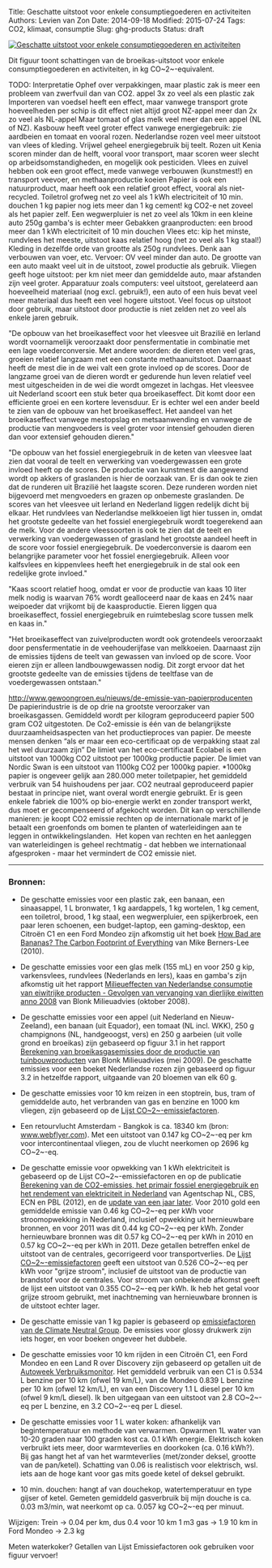 Title: Geschatte uitstoot voor enkele consumptiegoederen en activiteiten
Authors: Levien van Zon
Date: 2014-09-18
Modified: 2015-07-24
Tags: CO2, klimaat, consumptie
Slug: ghg-products
Status: draft

[![Geschatte uitstoot voor enkele consumptiegoederen en activiteiten]({filename}/images/co2-voetafdruk-producten-nl.png)]({filename}/images/co2-voetafdruk-producten-nl.png)

Dit figuur toont schattingen van de broeikas-uitstoot voor enkele consumptiegoederen en activiteiten, in kg CO~2~-equivalent. 

TODO: Interpretatie
Ophef over verpakkingen, maar plastic zak is meer een probleem van zwerfvuil dan van CO2.
appel 3x zo veel als een plastic zak
Importeren van voedsel heeft een effect, maar vanwege transport grote hoeveelheden per schip is dit effect niet altijd groot
NZ-appel meer dan 2x zo veel als NL-appel 
Maar tomaat of glas melk veel meer dan een appel (NL of NZ).
Kasbouw heeft veel groter effect vanwege energiegebruik: zie aardbeien en tomaat en vooral rozen.
Nederlandse rozen veel meer uitstoot van vlees of kleding. Vrijwel geheel energiegebruik bij teelt. Rozen uit Kenia scoren minder dan de helft, vooral voor transport, maar scoren weer slecht op arbeidsomstandigheden, en mogelijk ook pesticiden. 
Vlees en zuivel hebben ook een groot effect, mede vanwege verbouwen (kunstmest!) en transport veevoer, en methaanproductie koeien
Papier is ook een natuurproduct, maar heeft ook een relatief groot effect, vooral als niet-recycled. 
Toiletrol grofweg net zo veel als 1 kWh electriciteit of 10 min. douchen
1 kg papier nog iets meer dan 1 kg cement! kg CO2-e net zoveel als het papier zelf. 
Een wegwerpluier is net zo veel als 10km in een kleine auto
250g gamba's is echter meer
Gebakken graanproducten: een brood meer dan 1 kWh electriciteit of 10 min douchen
Vlees etc: kip het minste, rundvlees het meeste, uitstoot kaas relatief hoog (net zo veel als 1 kg staal!)
Kleding in dezelfde orde van grootte als 250g rundvlees. Denk aan verbouwen van voer, etc.
Vervoer: OV veel minder dan auto. De grootte van een auto maakt veel uit in de uitstoot, zowel productie als gebruik. Vliegen geeft hoge uitstoot: per km niet meer dan gemiddelde auto, maar afstanden zijn veel groter. 
Apparatuur zoals computers: veel uitstoot, gerelateerd aan hoeveelheid materiaal (nog excl. gebruik!), een auto of een huis bevat veel meer materiaal dus heeft een veel hogere uitstoot. Veel focus op uitstoot door gebruik, maar uitstoot door productie is niet zelden net zo veel als enkele jaren gebruik.


"De opbouw van het broeikaseffect voor het vleesvee uit Brazilië en Ierland wordt voornamelijk
veroorzaakt door pensfermentatie in combinatie met een lage voederconversie. Met andere woorden:
de dieren eten veel gras, groeien relatief langzaam met een constante methaanuitstoot. Daarnaast
heeft de mest die in de wei valt een grote invloed op de scores. Door de langzame groei van de dieren
wordt er gedurende hun leven relatief veel mest uitgescheiden in de wei die wordt omgezet in lachgas.
Het vleesvee uit Nederland scoort een stuk beter qua broeikaseffect. Dit komt door een efficiente groei
en een kortere levensduur. Er is echter wel een ander beeld te zien van de opbouw van het
broeikaseffect. Het aandeel van het broeikaseffect vanwege mestopslag en metsaanwending en
vanwege de productie van mengvoeders is veel groter voor intensief gehouden dieren dan voor
extensief gehouden dieren."

"De opbouw van het fossiel energiegebruik in de keten van vleesvee laat zien dat vooral de teelt en
verwerking van voedergewassen een grote invloed heeft op de scores. De productie van kunstmest die
aangewend wordt op akkers of graslanden is hier de oorzaak van. Er is dan ook te zien dat de runderen
uit Brazilië het laagste scoren. Deze runderen worden niet bijgevoerd met mengvoeders en grazen op
onbemeste graslanden. De scores van het vleesvee uit Ierland en Nederland liggen redelijk dicht bij
elkaar. Het rundvlees van Nederlandse melkkoeien ligt hier tussen in, omdat het grootste gedeelte van
het fossiel energiegebruik wordt toegerekend aan de melk.
Voor de andere vleessoorten is ook te zien dat de teelt en verwerking van voedergewassen of grasland
het grootste aandeel heeft in de score voor fossiel energiegebruik. De voederconversie is daarom een
belangrijke parameter voor het fossiel energiegebruik. Alleen voor kalfsvlees en kippenvlees heeft het
energiegebruik in de stal ook een redelijke grote invloed."

"Kaas scoort relatief hoog, omdat er voor de productie van kaas 10
liter melk nodig is waarvan 76% wordt gealloceerd naar de kaas en 24% naar weipoeder dat
vrijkomt bij de kaasproductie.
Eieren liggen qua broeikaseffect, fossiel energiegebruik en ruimtebeslag score tussen melk en
kaas in."

"Het broeikaseffect van zuivelproducten wordt ook grotendeels veroorzaakt door pensfermentatie in de
veehouderijfase van melkkoeien. Daarnaast zijn de emissies tijdens de teelt van gewassen van invloed
op de score. Voor eieren zijn er alleen landbouwgewassen nodig. Dit zorgt ervoor dat het grootste
gedeelte van de emissies tijdens de teeltfase van de voedergewassen ontstaan."


http://www.gewoongroen.eu/nieuws/de-emissie-van-papierproducenten
De papierindustrie is de op drie na grootste veroorzaker van broeikasgassen. Gemiddeld wordt per kilogram geproduceerd papier 500 gram CO2 uitgestoten. De Co2-emissie is één van de belangrijkste duurzaamheidsaspecten van het productieproces van papier. 
De meeste mensen denken “als er maar een eco-certificaat op de verpakking staat zal het wel duurzaam zijn” De limiet van het eco-certificaat Ecolabel is een uitstoot van 1000kg CO2 uitstoot per 1000kg productie papier.  De limiet van Nordic Swan is een uitstoot van 1100kg CO2 per 1000kg papier.
*1000kg papier is ongeveer gelijk aan 280.000 meter toiletpapier, het gemiddeld verbruik van 54 huishoudens per jaar.
CO2 neutraal geproduceerd papier bestaat in principe niet, want overal wordt energie gebruikt. Er is geen enkele fabriek die 100% op bio-energie werkt en zonder transport werkt, dus moet er gecompenseerd of afgekocht worden. Dit kan op verschillende manieren: je koopt CO2 emissie rechten op de internationale markt of je betaalt een groenfonds om bomen te planten of waterleidingen aan te leggen in ontwikkelingslanden.  Het kopen van rechten en het aanleggen van waterleidingen is geheel rechtmatig - dat hebben we internationaal afgesproken - maar het vermindert de CO2 emissie niet.

 
-----

### Bronnen:

   - De geschatte emissies voor een plastic zak, een banaan, een sinaasappel, 1 L bronwater, 1 kg aardappels, 1 kg wortelen, 1 kg cement, een toiletrol, brood, 1 kg staal, een wegwerpluier, een spijkerbroek, een paar leren schoenen, een budget-laptop, een gaming-desktop, een Citroën C1 en een Ford Mondeo zijn afkomstig uit het boek [How Bad are Bananas? The Carbon Footprint of Everything](https://books.google.nl/books/about/How_Bad_Are_Bananas.html?id=iWVG2Y8nVVwC) van Mike Berners-Lee (2010). 

   - De geschatte emissies voor een glas melk (155 mL) en voor 250 g kip, varkensvlees, rundvlees (Nederlands en Iers), kaas en gamba's zijn afkomstig uit het rapport [Milieueffecten van Nederlandse consumptie van eiwitrijke producten - Gevolgen van vervanging van dierlijke eiwitten anno 2008](http://blonkconsultants.nl/publicaties/2008/consumptie-eiwitrijke-producten.html) van Blonk Milieuadvies (oktober 2008).

   - De geschatte emissies voor een appel (uit Nederland en Nieuw-Zeeland), een banaan (uit Equador), een tomaat (NL incl. WKK), 250 g champignons (NL, handgeoogst, vers) en 250 g aarbeien (uit volle grond en broeikas) zijn gebaseerd op figuur 3.1 in het rapport [Berekening van broeikasgasemissies door de productie van tuinbouwproducten](http://blonkconsultants.nl/upload/Rapportage%20Broeikasgasemissie%20Tuinbouw%20eindrapportnamen%20%28RB,%20adjusted%20table%208.3%29.pdf) van Blonk Milieuadvies (mei 2009). De geschatte emissies voor een boeket Nederlandse rozen zijn gebaseerd op figuur 3.2 in hetzelfde rapport, uitgaande van 20 bloemen van elk 60 g. 

   - De geschatte emissies voor 10 km reizen in een stoptrein, bus, tram of gemiddelde auto, het verbranden van gas en benzine en 1000 km vliegen, zijn gebaseerd op de [Lijst CO~2~-emissiefactoren](http://co2emissiefactoren.nl/lijst-emissiefactoren/).

   - Een retourvlucht Amsterdam - Bangkok is ca. 18340 km (bron: www.webflyer.com). Met een uitstoot van 0.147 kg CO~2~-eq per km voor intercontinentaal vliegen, zou de vlucht neerkomen op 2696 kg CO~2~-eq.

   - De geschatte emissie voor opwekking van 1 kWh elektriciteit is gebaseerd op de Lijst CO~2~-emissiefactoren en op de publicatie [Berekening van de CO2-emissies, het primair fossiel energiegebruik en het rendement van elektriciteit in Nederland](http://english.rvo.nl/sites/default/files/2014/08/Notitie-Energie-CO2-effecten-elektriciteit-Sept-2012.pdf) van Agentschap NL, CBS, ECN en PBL (2012), en de [update van een jaar later](http://www.cbs.nl/NR/rdonlyres/F650310E-978E-475F-9E2E-EDB33236539A/0/2013rendementenenCO2emissievanelektriciteitsproductieinnederlandart.pdf). Voor 2010 gold een gemiddelde emissie van 0.46 kg CO~2~-eq per kWh voor stroomopwekking in Nederland, inclusief opwekking uit hernieuwbare bronnen, en voor 2011 was dit 0.44 kg CO~2~-eq per kWh. Zonder hernieuwbare bronnen was dit 0.57 kg CO~2~-eq per kWh in 2010 en 0.57 kg CO~2~-eq per kWh in 2011. Deze getallen betreffen enkel de uitstoot van de centrales, gecorrigeerd voor transportverlies. De [Lijst CO~2~-emissiefactoren](http://co2emissiefactoren.nl/lijst-emissiefactoren/) geeft een uitstoot van 0.526 CO~2~-eq per kWh voor "grijze stroom", inclusief de uitstoot van de productie van brandstof voor de centrales. Voor stroom van onbekende afkomst geeft de lijst een uitstoot van 0.355 CO~2~-eq per kWh. Ik heb het getal voor grijze stroom gebruikt, met inachtneming van hernieuwbare bronnen is de uitstoot echter lager.

   - De geschatte emissie van 1 kg papier is gebaseerd op [emissiefactoren van de Climate Neutral Group](http://climateneutralgroup.com/wp-content/uploads/2014/09/Review_Emissiefactoren_2015.pdf). De emissies voor glossy drukwerk zijn iets hoger, en voor boeken ongeveer het dubbele.

   - De geschatte emissies voor 10 km rijden in een Citroën C1, een Ford Mondeo en een Land R	over Discovery zijn gebaseerd op getallen uit de [Autoweek Verbruiksmonitor](http://www.autoweek.nl/verbruiksmonitor). Het gemiddeld verbruik van een C1 is 0.534 L benzine per 10 km (ofwel 19 km/L), van de Mondeo 0.839 L benzine per 10 km (ofwel 12 km/L), en van een Discovery 1.1 L diesel per 10 km (ofwel 9 km/L diesel). Ik ben uitgegaan van een uitstoot van 2.8 CO~2~-eq per L benzine, en 3.2 CO~2~-eq per L diesel. 



   - De geschatte emissies voor 1 L water koken: afhankelijk van begintemperatuur en methode van verwarmen. Opwarmen 1L water van 10-20 graden naar 100 graden kost ca. 0.1 kWh energie. Elektrisch koken verbruikt iets meer, door warmteverlies en doorkoken (ca. 0.16 kWh?). Bij gas hangt het af van het warmteverlies (met/zonder deksel, grootte van de pan/ketel). Schatting van 0.06 is realistisch voor elektrisch, wsl. iets aan de hoge kant voor gas mits goede ketel of deksel gebruikt.

   - 10 min. douchen: hangt af van douchekop, watertemperatuur en type gijser of ketel. Gemeten gemiddeld gasverbruik bij mijn douche is ca. 0.03 m3/min, wat neerkomt op ca. 0.057 kg CO~2~-eq per minuut.


Wijzigen:
Trein -> 0.04 per km, dus 0.4 voor 10 km
1 m3 gas -> 1.9
10 km in Ford Mondeo -> 2.3 kg

Meten waterkoker?
Getallen van Lijst Emissiefactoren ook gebruiken voor figuur vervoer!



